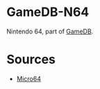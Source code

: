 # GameDB-N64
Nintendo 64, part of [GameDB](https://github.com/niemasd/GameDB).

# Sources
* [Micro64](http://micro-64.com/database/masterlist.shtml)
